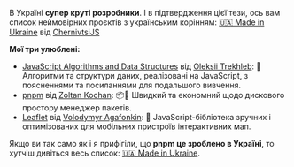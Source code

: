 

В Україні **супер круті розробники**. І в підтвердження цієї тези, ось вам список неймовірних проєктів з українським корінням: [🇺🇦 Made in Ukraine](https://github.com/chernivtsijs/made-in-ukraine) від [ChernivtsiJS](https://github.com/chernivtsijs)

**Мої три улюблені:**
- [JavaScript Algorithms and Data Structures](https://github.com/trekhleb/javascript-algorithms) від [Oleksii Trekhleb](https://github.com/trekhleb): 📝 Алгоритми та структури даних, реалізовані на JavaScript, з поясненнями та посиланнями для подальшого вивчення.
- [pnpm](https://github.com/pnpm/pnpm) від [Zoltan Kochan](https://github.com/zkochan): 📦🚀 Швидкий та економний щодо дискового простору менеджер пакетів.
- [Leaflet](https://github.com/Leaflet/Leaflet) від [Volodymyr Agafonkin](https://github.com/mourner): 🍃 JavaScript-бібліотека зручних і оптимізованих для мобільних пристроїв інтерактивних мап.

Якщо ви так само як і я прифігіли, що **pnpm це зроблено в Україні**, то хутчіш дивіться весь список: [🇺🇦 Made in Ukraine](https://github.com/chernivtsijs/made-in-ukraine).
